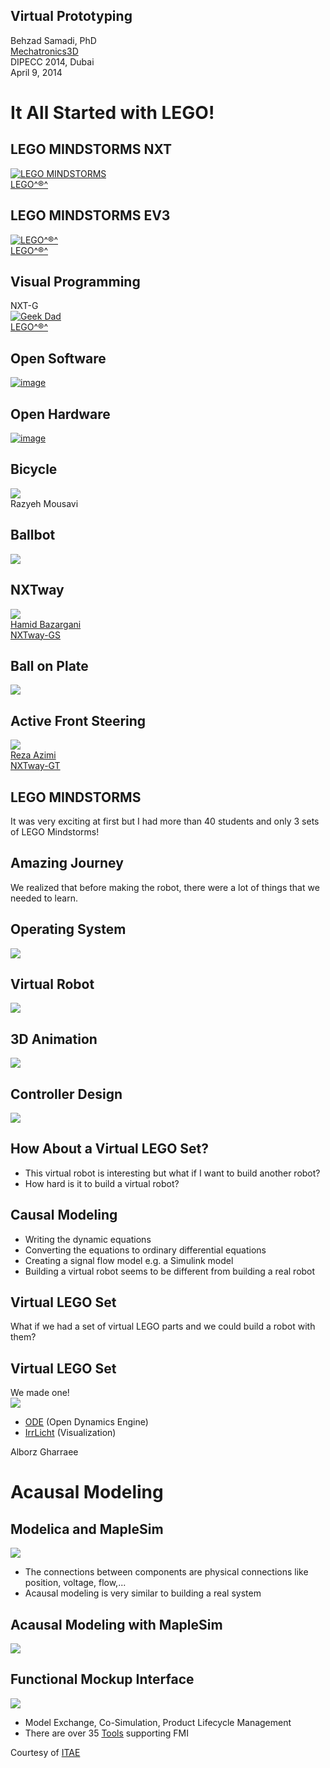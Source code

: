 ## Virtual Prototyping

Behzad Samadi, PhD  
[Mechatronics3D](http://www.mechatronics3D.com)  
DIPECC 2014, Dubai  
April 9, 2014

# It All Started with LEGO!

## LEGO MINDSTORMS NXT

[![LEGO MINDSTORMS](./media/LEGO/LEGOMINDSTORMSNXT.jpg)](http://mindstorms.lego.com)  
[LEGO^®^](http://mindstorms.lego.com)

## LEGO MINDSTORMS EV3

[![LEGO^®^](./media/LEGO/EV3brickwMotorsSensors.jpg)](http://mindstorms.lego.com)  
[LEGO^®^](http://mindstorms.lego.com)

## Visual Programming

NXT-G  
[![Geek Dad](./media/LEGO/myblocks.png)](http://geekdad.com/2013/08/hands-on-ev3-mindstorms/)  
[LEGO^®^](http://mindstorms.lego.com)

## Open Software

[![image](./media/LEGO/LEGOsoftware)](./media/LEGO/LEGOsoftware.svg)

## Open Hardware

[![image](./media/LEGO/LEGOhardware)](./media/LEGO/LEGOhardware.svg)

## Bicycle

[![](./media/LEGO/LEGObicycle.png)](./media/LEGO/LEGObicycle.mp4)  
Razyeh Mousavi

## Ballbot

[![](./media/LEGO/LEGOballbot.jpg)](https://www.youtube.com/watch?v=f8jxGsg3p0Y)

## NXTway

[![](./media/LEGO/LEGOnxtway.png)](./media/LEGO/LEGOnxtway.mp4)  
[Hamid Bazargani](http://engcast.com/main/)  
[NXTway-GS](http://lejos-osek.sourceforge.net/videos.htm)

## Ball on Plate

[![](./media/LEGO/LEGOballonplate.jpg)](https://www.youtube.com/watch?v=_YILNkytBjE&list=PLDB2B51106611C1E5)

## Active Front Steering

[![](./media/LEGO/LEGOcar.png)](./media/LEGO/LEGOafs.mp4)  
[Reza Azimi](http://brown.edu/research/labs/engineering-man-machine-systems/systems/people/students/razimi)  
[NXTway-GT](http://lejos-osek.sourceforge.net/videos.htm#NXT_GT_Hi)  

## LEGO MINDSTORMS

It was very exciting at first but I had more than 40 students and only 3 sets of LEGO Mindstorms!

## Amazing Journey

We realized that before making the robot, there were a lot of things that we needed to learn.

## Operating System

[![](./media/LEGO/LEGOosek.png)](http://lejos-osek.sourceforge.net/)

## Virtual Robot

[![](./media/LEGO/NXTway-GS.jpg)](http://lejos-osek.sourceforge.net/)

## 3D Animation

[![](./media/LEGO/NXTway-GS-Viewer.jpg)](http://lejos-osek.sourceforge.net/)

## Controller Design

[![](./media/LEGO/NXTway-GS-Controller.jpg)](http://lejos-osek.sourceforge.net/)

## How About a Virtual LEGO Set?

- This virtual robot is interesting but what if I want to build another robot?
- How hard is it to build a virtual robot?

## Causal Modeling 

- Writing the dynamic equations
- Converting the equations to ordinary differential equations
- Creating a signal flow model e.g. a Simulink model
- Building a virtual robot seems to be different from building a real robot

## Virtual LEGO Set

What if we had a set of virtual LEGO parts and we could build a robot with them?

## Virtual LEGO Set

We made one!  
![](./media/LEGO/LEGOvirtual.png)  

- [ODE](http://www.ode.org/) (Open Dynamics Engine)
- [IrrLicht](http://irrlicht.sourceforge.net/) (Visualization)  

Alborz Gharraee

# Acausal Modeling

## Modelica and MapleSim 

[![](./media/Modelica/DoublePendulum.png)](http://www.maplesoft.com/products/maplesim/)

- The connections between components are physical connections like position, voltage, flow,...
- Acausal modeling is very similar to building a real system

## Acausal Modeling with MapleSim

[![](./media/Modelica/MapleSimWorkflow.png)](http://www.maplesoft.com/products/maplesim/)

## Functional Mockup Interface

[![](./media/Modelica/FMI.jpg)](https://itea3.org/assets/itea/image/638.jpg)

- Model Exchange, Co-Simulation, Product Lifecycle Management
- There are over 35 [Tools](https://www.fmi-standard.org/tools) supporting FMI

Courtesy of [ITAE](https://itea3.org/)

